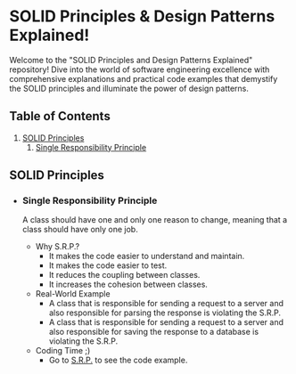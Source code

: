 # SOLID Principles & Design Patterns Explained!

Welcome to the "SOLID Principles and Design Patterns Explained" repository! Dive into the world of software engineering excellence with comprehensive explanations and practical code examples that demystify the SOLID principles and illuminate the power of design patterns.

## Table of Contents
1. [SOLID Principles](#solid-principles)
    1. [Single Responsibility Principle](#single-responsibility-principle)

## SOLID Principles

  - ### Single Responsibility Principle
    
    A class should have one and only one reason to change, meaning that a class should have only one job.
    
    - Why S.R.P.?
        - It makes the code easier to understand and maintain.
        - It makes the code easier to test.
        - It reduces the coupling between classes.
        - It increases the cohesion between classes.
    - Real-World Example
        - A class that is responsible for sending a request to a server and also responsible for parsing the response is violating the S.R.P. 
        - A class that is responsible for sending a request to a server and also responsible for saving the response to a database is violating the S.R.P.
    - Coding Time ;)
      - Go to [S.R.P.](./SOLID/SRP.py) to see the code example.
 